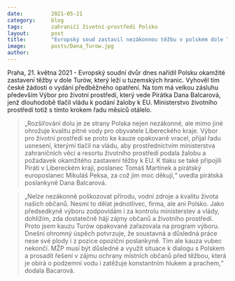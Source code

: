 ```yaml
---
date:         2021-05-21
category:     blog
tags:         zahraničí životní-prostředí Polsko
layout:       post
title:        "Evropský soud zastavil nezákonnou těžbu v polském dole Turów. Došlo k tomu i díky ročnímu tlaku Pirátů na vládu, aby podala žalobu"
image:        posts/Dana_Turow.jpg
author:       
---
```


Praha, 21. května 2021 - Evropský soudní dvůr dnes nařídil Polsku okamžité zastavení těžby v dole Turów, který leží u tuzemských hranic. Vyhověl tím české žádosti o vydání předběžného opatření. Na tom má velkou zásluhu především Výbor pro životní prostředí, který vede Pirátka Dana Balcarová, jenž dlouhodobě tlačil vládu k podání žaloby k EU. Ministerstvo životního prostředí totiž s tímto krokem řadu měsíců otálelo. 

> „Rozšiřování dolu je ze strany Polska nejen nezákonné, ale mimo jiné ohrožuje kvalitu pitné vody pro obyvatele Libereckého kraje. Výbor pro životní prostředí se proto ke kauze opakovaně vracel, přijal řadu usnesení, kterými tlačil na vládu, aby prostřednictvím ministerstva zahraničních věcí a resortu životního prostředí podala žalobu a požadavek okamžitého zastavení těžby k EU. K tlaku se také připojili Piráti v Libereckém kraji, poslanec Tomáš Martínek a pirátský europoslanec Mikuláš Peksa, za což jim moc děkuji,“ uvedla pirátská poslankyně Dana Balcarová.


> „Nelze nezákonně poškozovat přírodu, vodní zdroje a kvalitu života našich občanů. Nesmí to dělat jednotlivec, firma, ale ani Polsko. Jako předsedkyně výboru zodpovídám i za kontrolu ministerstev a vlády, dohlížím, zda dostatečně hájí zájmy občanů a životního prostředí. Proto jsem kauzu Turów opakovaně zařazovala na program výboru. Dnešní ohromný úspěch potvrzuje, že soustavná a důsledná práce nese své plody i z pozice opoziční poslankyně. Tím ale kauza vubec nekončí. MŽP musí být důsledné a využít situace k dialogu s Polskem a prosadit řešení v zájmu ochrany místních občanů před těžbou, která je obírá o podzemní vodu i zatěžuje konstantním hlukem a prachem,“ dodala Bacarová.
